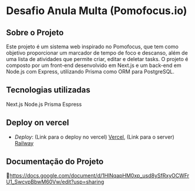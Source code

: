# Desafio Anula Multa (Pomofocus.io)

## Sobre o Projeto

Este projeto é um sistema web inspirado no Pomofocus, que tem como objetivo proporcionar um marcador de tempo de foco e descanso, além de uma lista de atividades que permite criar, editar e deletar tasks. O projeto é composto por um front-end desenvolvido em Next.js e um back-end em Node.js com Express, utilizando Prisma como ORM para PostgreSQL.

## Tecnologias utilizadas 

Next.js
Node.js
Prisma
Espress

## Deploy on vercel

- *Deploy*: (Link para o deploy no vercel) [Vercel](https://desafio-anula-multa-two.vercel.app/), (Link para o server) [Railway](https://railway.app/project/9fce4161-ac7c-43ef-b173-f3bbbcf9d2dc/service/71bbb64b-02e7-43b7-8253-cb045e280f36/data) 

## Documentação do Projeto

🔗https://docs.google.com/document/d/1HlNqapHM0xp_usd8ySfRxyOCWFrU1_SwcvpBbwM60Vw/edit?usp=sharing
